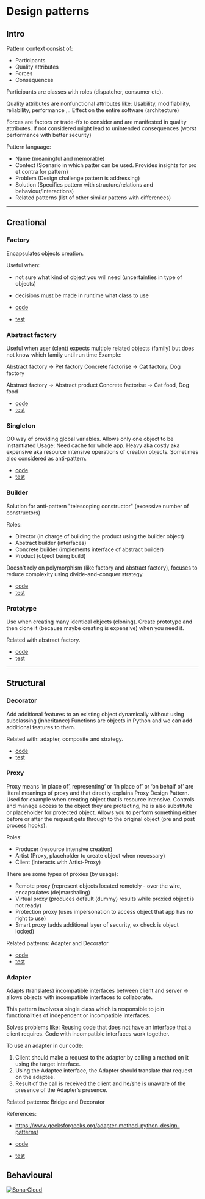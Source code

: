# Design patterns

## Intro

Pattern context consist of:

- Participants
- Quality attributes
- Forces
- Consequences

Participants are classes with roles (dispatcher, consumer etc).

Quality attributes are nonfunctional attributes like: Usability, modifiability, reliability, performance ,..
Effect on the entire software (architecture)

Forces are factors or trade-ffs to consider and are manifested in quality attributes.
If not considered might lead to unintended consequences (worst performance with better security)

Pattern language:

- Name (meaningful and memorable)
- Context (Scenario in which patter can be used. Provides insights for pro et contra for pattern)
- Problem (Design challenge pattern is addressing)
- Solution (Specifies pattern with structure/relations and behaviour/interactions)
- Related patterns (list of other similar pattens with differences)

---

## Creational

### Factory

Encapsulates objects creation.

Useful when:

- not sure what kind of object you will need (uncertainties in type of objects)
- decisions must be made in runtime what class to use

- [code](src/main/creational/factory/factory.py)
- [test](src/test/creational/factory/test_factory.py)

### Abstract factory

Useful when user (clent) expects multiple related objects (family) but does not know which family until run time
Example:

Abstract factory -> Pet factory
Concrete factorise -> Cat factory, Dog factory

Abstract factory -> Abstract product
Concrete factorise -> Cat food, Dog food

- [code](src/main/creational/factory/abstract_factory.py)
- [test](src/test/creational/factory/test_abstract_factory.py)

### Singleton

OO way of providing global variables. 
Allows only one object to be instantiated
Usage: Need cache for whole app. 
Heavy aka costly aka expensive aka resource intensive operations of creation objects.
Sometimes also considered as anti-pattern.

- [code](src/main/creational/singleton/singleton.py)
- [test](src/test/creational/singleton/test_singleton.py)

### Builder

Solution for anti-pattern "telescoping constructor" (excessive number of constructors)

Roles:

- Director (in charge of building the product using the builder object)
- Abstract builder (interfaces)
- Concrete builder (implements interface of abstract builder)
- Product (object being build)

Doesn't rely on polymorphism (like factory and abstract factory), focuses to reduce complexity using divide-and-conquer strategy.

- [code](src/main/creational/builder/builder.py)
- [test](src/test/creational/builder/test_builder.py)

### Prototype

Use when creating many identical objects (cloning). 
Create prototype and then clone it (because maybe creating is expensive) when you need it.

Related with abstract factory.

- [code](src/main/creational/prototype/prototype.py)
- [test](src/test/creational/prototype/test_prototype.py)

---

## Structural

### Decorator

Add additional features to an existing object dynamically without using subclassing (inheritance)
Functions are objects in Python and we can add additional features to them.

Related with: adapter, composite and strategy. 

- [code](src/main/structural/decorator/decorator.py)
- [test](src/test/structural/decorator/test_decorator.py)

### Proxy

Proxy means ‘in place of’, representing’ or ‘in place of’ or ‘on behalf of’ 
are literal meanings of proxy and that directly explains Proxy Design Pattern.
Used for example when creating object that is resource intensive.
Controls and manage access to the object they are protecting, he is also substitute or placeholder for protected object. 
Allows you to perform something either before or after the request gets through to the original object (pre and post process hooks).


Roles:
- Producer (resource intensive creation)
- Artist (Proxy, placeholder to create object when necessary)
- Client (interacts with Artist-Proxy)

There are some types of proxies (by usage):

- Remote proxy (represent objects located remotely - over the wire, encapsulates (de)marshaling)
- Virtual proxy (produces default (dummy) results while proxied object is not ready)
- Protection proxy (uses impersonation to access object that app has no right to use)
- Smart proxy (adds additional layer of security, ex check is object locked)

Related patterns: Adapter and Decorator

- [code](src/main/structural/proxy/proxy.py)
- [test](src/test/structural/proxy/test_proxy.py)
    
### Adapter

Adapts (translates) incompatible interfaces between client and server ->
allows objects with incompatible interfaces to collaborate.

This pattern involves a single class which is responsible to join functionalities of independent or incompatible interfaces.

Solves problems like:
Reusing code that does not have an interface that a client requires.
Code with incompatible interfaces work together.

To use an adapter in our code:

1. Client should make a request to the adapter by calling a method on it using the target interface.
2. Using the Adaptee interface, the Adapter should translate that request on the adaptee.
3. Result of the call is received the client and he/she is unaware of the presence of the Adapter’s presence.

Related patterns: Bridge and Decorator

References:

- https://www.geeksforgeeks.org/adapter-method-python-design-patterns/

- [code](src/main/structural/adapter/adapter.py)
- [test](src/test/structural/adapter/test_adapter.py)
   

## Behavioural

[![SonarCloud](https://sonarcloud.io/images/project_badges/sonarcloud-orange.svg)](https://sonarcloud.io/dashboard?id=MirzaAbazovic_py_design_patterns)
